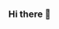 ### Hi there 👋


<!-- [![Top Langs](https://github-readme-stats-git-masterrstaa-rickstaa.vercel.app/api/top-langs/?username=itwasalwaysyou)](https://github.com/anuraghazra/github-readme-stats)
 -->
<!--
**itwasalwaysyou/itwasalwaysyou** is a ✨ _special_ ✨ repository because its `README.md` (this file) appears on your GitHub profile.

Here are some ideas to get you started:

- 🔭 I’m currently working on ...
- 🌱 I’m currently learning ...
- 👯 I’m looking to collaborate on ...
- 🤔 I’m looking for help with ...
- 💬 Ask me about ...
- 📫 How to reach me: ...
- 😄 Pronouns: ...
- ⚡ Fun fact: ...
-->
